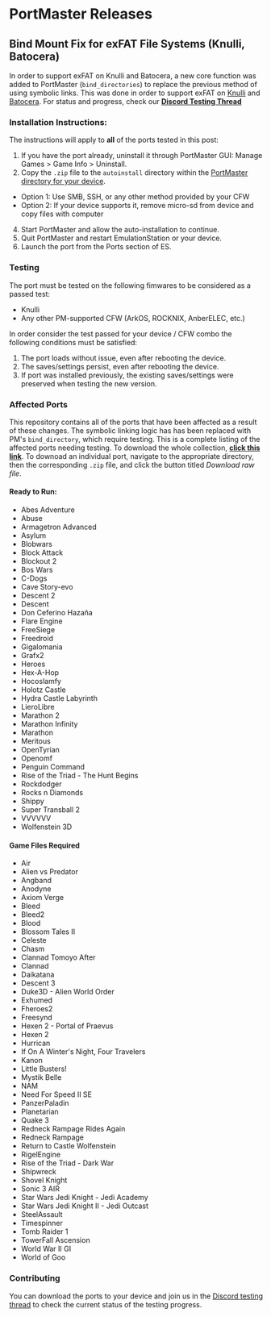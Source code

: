 # PortMaster Releases

## Bind Mount Fix for exFAT File Systems (Knulli, Batocera)

In order to support exFAT on Knulli and Batocera, a new core function was added to PortMaster (`bind_directories`) to replace the previous method of using symbolic links. This was done in order to support exFAT on [Knulli](https://knulli.org/) and [Batocera](https://batocera.org/). For status and progress, check our [**Discord Testing Thread**](https://discord.com/channels/1122861252088172575/1315085237788868608)

### Installation Instructions:

The instructions will apply to **all** of the ports tested in this post:
1. If you have the port already, uninstall it through PortMaster GUI: Manage Games > Game Info > Uninstall. 
2. Copy the `.zip` file to the `autoinstall` directory within the [PortMaster directory for your device](https://portmaster.games/installation.html#via-zip).
  * Option 1: Use SMB, SSH, or any other method provided by your CFW
  * Option 2: If your device supports it, remove micro-sd from device and copy files with computer
4. Start PortMaster and allow the auto-installation to continue.
5. Quit PortMaster and restart EmulationStation or your device.
6. Launch the port from the Ports section of ES.

### Testing

The port must be tested on the following fimwares to be considered as a passed test:
- Knulli
- Any other PM-supported CFW (ArkOS, ROCKNIX, AnberELEC, etc.)

In order consider the test passed for your device / CFW combo the following conditions must be satisfied:
1. The port loads without issue, even after rebooting the device.
2. The saves/settings persist, even after rebooting the device.
3. If port was installed previously, the existing saves/settings were preserved when testing the new version.

### Affected Ports

This repository contains all of the ports that have been affected as a result of these changes. The symbolic linking logic has has been replaced with PM's `bind_directory`, which require testing. This is a complete listing of the affected ports needing testing. To download the whole collection, [**click this link**](https://github.com/t0b10-r3tr0/PortMaster-Releases/archive/refs/heads/main.zip). To downoad an individual port, navigate to the appropriate directory, then the corresponding `.zip` file, and click the button titled *Download raw file*.

#### Ready to Run:

* Abes Adventure
* Abuse
* Armagetron Advanced
* Asylum
* Blobwars
* Block Attack
* Blockout 2
* Bos Wars
* C-Dogs
* Cave Story-evo
* Descent 2
* Descent
* Don Ceferino Hazaña
* Flare Engine
* FreeSiege
* Freedroid
* Gigalomania
* Grafx2
* Heroes
* Hex-A-Hop
* Hocoslamfy
* Holotz Castle
* Hydra Castle Labyrinth
* LieroLibre
* Marathon 2
* Marathon Infinity
* Marathon
* Meritous
* OpenTyrian
* Openomf
* Penguin Command
* Rise of the Triad - The Hunt Begins
* Rockdodger
* Rocks n Diamonds
* Shippy
* Super Transball 2
* VVVVVV
* Wolfenstein 3D

#### Game Files Required

* Air
* Alien vs Predator
* Angband
* Anodyne
* Axiom Verge
* Bleed
* Bleed2
* Blood
* Blossom Tales II
* Celeste
* Chasm
* Clannad Tomoyo After
* Clannad
* Daikatana
* Descent 3
* Duke3D - Alien World Order
* Exhumed
* Fheroes2
* Freesynd
* Hexen 2 - Portal of Praevus
* Hexen 2
* Hurrican
* If On A Winter's Night, Four Travelers
* Kanon
* Little Busters!
* Mystik Belle
* NAM
* Need For Speed II SE
* PanzerPaladin
* Planetarian
* Quake 3
* Redneck Rampage Rides Again
* Redneck Rampage
* Return to Castle Wolfenstein
* RigelEngine
* Rise of the Triad - Dark War
* Shipwreck
* Shovel Knight
* Sonic 3 AIR
* Star Wars Jedi Knight - Jedi Academy
* Star Wars Jedi Knight II - Jedi Outcast
* SteelAssault
* Timespinner
* Tomb Raider 1
* TowerFall Ascension
* World War II GI
* World of Goo

### Contributing

You can download the ports to your device and join us in the [Discord testing thread](https://discord.com/channels/1122861252088172575/1315085237788868608) to check the current status of the testing progress. 